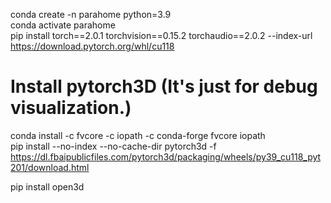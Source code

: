 conda create -n parahome python=3.9  
conda activate parahome  
pip install torch==2.0.1 torchvision==0.15.2 torchaudio==2.0.2 --index-url https://download.pytorch.org/whl/cu118  

# Install pytorch3D (It's just for debug visualization.)
conda install -c fvcore -c iopath -c conda-forge fvcore iopath  
pip install --no-index --no-cache-dir pytorch3d -f https://dl.fbaipublicfiles.com/pytorch3d/packaging/wheels/py39_cu118_pyt201/download.html  

pip install open3d
